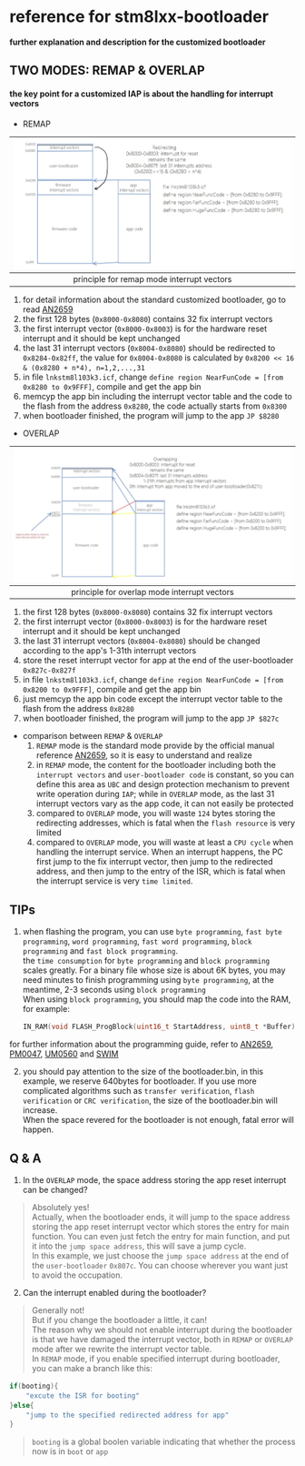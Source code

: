 # reference for stm8lxx-bootloader
__further explanation and description for the customized bootloader__

## **TWO MODES: REMAP & OVERLAP**
#### the key point for a customized IAP is about the handling for interrupt vectors
* REMAP

|![remap mode][remap mode]|
|:------:|
|principle for remap mode interrupt vectors|

1. for detail information about the standard customized bootloader, go to read [AN2659][AN2659]
2. the first 128 bytes (`0x8000-0x8080`) contains 32 fix interrupt vectors
3. the first interrupt vector (`0x8000-0x8003`) is for the hardware reset interrupt and it should be kept unchanged
4. the last 31 interrupt vectors (`0x8004-0x8080`) should be redirected to `0x8284-0x82ff`, the value for `0x8004-0x8080` is calculated by `0x8200 << 16 & (0x8280 + n*4), n=1,2,...,31`
5. in file `lnkstm8l103k3.icf`, change `define region NearFunCode = [from 0x8280 to 0x9FFF]`, compile and get the app bin
6. memcyp the app bin including the interrupt vector table and the code to the flash from the address `0x8280`, the code actually starts from `0x8300`
7. when bootloader finished, the program will jump to the app `JP $8280`


* OVERLAP

|![overlap mode][overlap mode]|
|:------:|
|principle for overlap mode interrupt vectors|

1. the first 128 bytes (`0x8000-0x8080`) contains 32 fix interrupt vectors
2. the first interrupt vector (`0x8000-0x8003`) is for the hardware reset interrupt and it should be kept unchanged
3. the last 31 interrupt vectors (`0x8004-0x8080`) should be changed according to the app's 1-31th interrupt vectors
4. store the reset interrupt vector for app at the end of the user-bootloader `0x827c-0x827f`
5. in file `lnkstm8l103k3.icf`, change `define region NearFunCode = [from 0x8200 to 0x9FFF]`, compile and get the app bin
6. just memcyp the app bin code except the interrupt vector table to the flash from the address `0x8280`
7. when bootloader finished, the program will jump to the app `JP $827c`


* comparison between `REMAP` & `OVERLAP`
    1. `REMAP` mode is the standard mode provide by the official manual reference [AN2659][AN2659], so it is easy to understand and realize
    2. in `REMAP` mode, the content for the bootloader including both the `interrupt vectors` and `user-bootloader code` is constant, so you can define this area as `UBC` and design protection mechanism to prevent write operation during `IAP`;
    while in `OVERLAP` mode, as the last 31 interrupt vectors vary as the app code, it can not easily be protected
    3. compared to `OVERLAP` mode, you will waste `124` bytes storing the redirecting addresses, which is fatal when the `flash resource` is very limited
    4. compared to `OVERLAP` mode, you will waste at least a `CPU cycle` when handling the interrupt service. When an interrupt happens, the PC first jump to the fix interrupt vector, then jump to the redirected address, and then jump to the entry of the ISR, which is fatal when the interrupt service is very `time limited`.

## **TIPs**
1. when flashing the program, you can use `byte programming`, `fast byte programming`, `word programming`, `fast word programming`, `block programming` and `fast block programming`.  
the `time consumption` for `byte programming` and `block programming` scales greatly. For a binary file whose size is about 6K bytes, you may need minutes to finish programming using `byte programming`, at the meantime, 2-3 seconds using `block programming`  
When using `block programming`, you should map the code into the RAM, for example:
    ```c
    IN_RAM(void FLASH_ProgBlock(uint16_t StartAddress, uint8_t *Buffer));
    ```
for further information about the programming guide, refer to [AN2659][AN2659], [PM0047][PM0047], [UM0560][UM0560] and [SWIM][SWIM]

2. you should pay attention to the size of the bootloader.bin, in this example, we reserve 640bytes for bootloader. If you use more complicated algorithms such as `transfer verification`, `flash verification` or `CRC verification`, the size of the bootloader.bin will increase.  
When the space revered for the bootloader is not enough, fatal error will happen.

## **Q & A**
1. In the `OVERLAP` mode, the space address storing the app reset interrupt can be changed?  
>Absolutely yes!  
Actually, when the bootloader ends, it will jump to the space address storing the app reset interrupt vector which stores the entry for main function. You can even just fetch the entry for main function, and put it into the `jump space address`, this will save a jump cycle.  
In this example, we just choose the `jump space address` at the end of the `user-bootloader` `0x807c`. You can choose wherever you want just to avoid the occupation.
2. Can the interrupt enabled during the bootloader?  
>Generally not!  
But if you change the bootloader a little, it can!  
The reason why we should not enable interrupt during the bootloader is that we have damaged the interrupt vector, both in `REMAP` or `OVERLAP` mode after we rewrite the interrupt vector table.  
In `REMAP` mode, if you enable specified interrupt during bootloader, you can make a branch like this:
```c
if(booting){
    "excute the ISR for booting"
}else{
    "jump to the specified redirected address for app"
}
```
>`booting` is a global boolen variable indicating that whether the process now is in `boot` or `app`


[remap mode]:./img/remap_mode.jpg "remap mode"
[overlap mode]:./img/overlap_mode.jpg "overlap mode"
[AN2659]:./doc/AN2659_Stm8_IAP_using_a_customized_user_bootloader.pdf.pdf
[PM0047]:./doc/pm0047_programming_manual.pdf
[UM0560]:./doc/um0560-stm8_bootloader.pdf
[SWIM]:./doc/STM8-SWIM_communication_protocal_and_debug_mode.pdf
